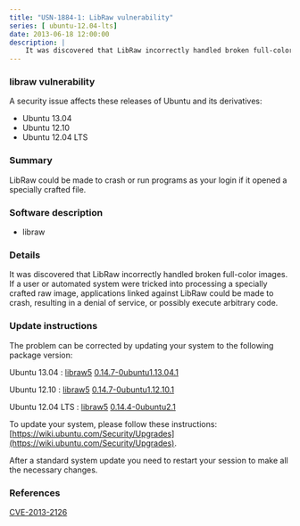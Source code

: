 ```yaml
---
title: "USN-1884-1: LibRaw vulnerability"
series: [ ubuntu-12.04-lts]
date: 2013-06-18 12:00:00
description: |
    It was discovered that LibRaw incorrectly handled broken full-color images. If a user or automated system were tricked into processing a specially crafted raw image, applications linked against LibRaw could be made to crash, resulting in a denial of service, or possibly execute arbitrary code. 
--- 
```

 
### libraw vulnerability

A security issue affects these releases of Ubuntu and its derivatives:

* Ubuntu 13.04
* Ubuntu 12.10
* Ubuntu 12.04 LTS

### Summary

LibRaw could be made to crash or run programs as your login if it opened a specially crafted file.

### Software description

* libraw 

### Details

It was discovered that LibRaw incorrectly handled broken full-color images. If a user or automated system were tricked into processing a specially crafted raw image, applications linked against LibRaw could be made to crash, resulting in a denial of service, or possibly execute arbitrary code. 

### Update instructions

The problem can be corrected by updating your system to the following package version:

Ubuntu 13.04
 : [libraw5](https://launchpad.net/ubuntu/+source/libraw) <span> [0.14.7-0ubuntu1.13.04.1](https://launchpad.net/ubuntu/+source/libraw/0.14.7-0ubuntu1.13.04.1) </span> 

Ubuntu 12.10
 : [libraw5](https://launchpad.net/ubuntu/+source/libraw) <span> [0.14.7-0ubuntu1.12.10.1](https://launchpad.net/ubuntu/+source/libraw/0.14.7-0ubuntu1.12.10.1) </span> 

Ubuntu 12.04 LTS
 : [libraw5](https://launchpad.net/ubuntu/+source/libraw) <span> [0.14.4-0ubuntu2.1](https://launchpad.net/ubuntu/+source/libraw/0.14.4-0ubuntu2.1) </span> 

To update your system, please follow these instructions: [https://wiki.ubuntu.com/Security/Upgrades](https://wiki.ubuntu.com/Security/Upgrades).

After a standard system update you need to restart your session to make all the necessary changes. 

### References

 [CVE-2013-2126](http://people.ubuntu.com/~ubuntu-security/cve/CVE-2013-2126)
 
